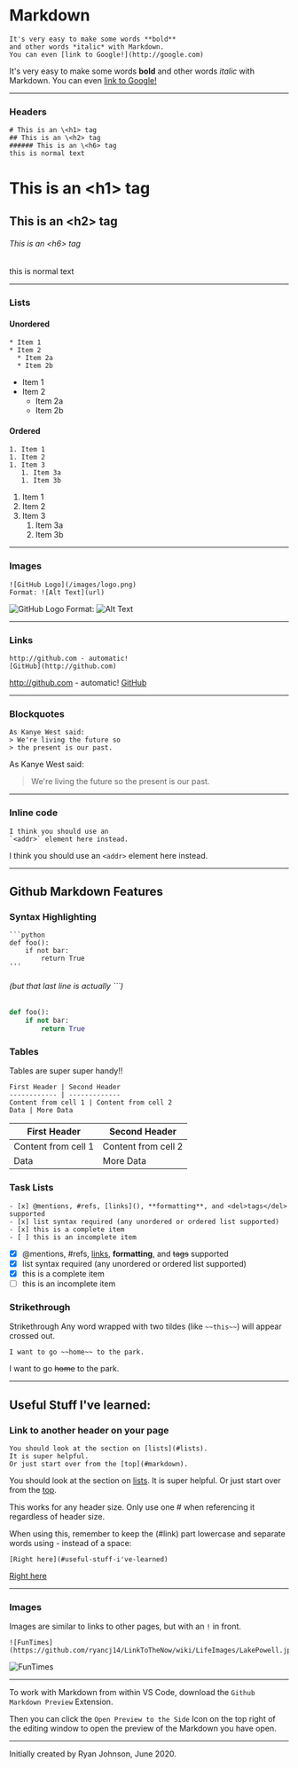 # Markdown

```
It's very easy to make some words **bold** 
and other words *italic* with Markdown. 
You can even [link to Google!](http://google.com)
```
It's very easy to make some words **bold** 
and other words *italic* with Markdown. 
You can even [link to Google!](http://google.com)

***

### Headers
```
# This is an \<h1> tag
## This is an \<h2> tag
###### This is an \<h6> tag
this is normal text
```
# This is an \<h1> tag
## This is an \<h2> tag
###### This is an \<h6> tag
this is normal text

***

### Lists
#### Unordered
```
* Item 1
* Item 2
  * Item 2a
  * Item 2b
```
* Item 1
* Item 2
  * Item 2a
  * Item 2b
#### Ordered
```
1. Item 1
1. Item 2
1. Item 3
   1. Item 3a
   1. Item 3b
```
1. Item 1
1. Item 2
1. Item 3
   1. Item 3a
   1. Item 3b

***

### Images
```
![GitHub Logo](/images/logo.png)
Format: ![Alt Text](url)
```
![GitHub Logo](/images/logo.png)
Format: ![Alt Text](url)

***

### Links
```
http://github.com - automatic!
[GitHub](http://github.com)
```
http://github.com - automatic!
[GitHub](http://github.com)

***

### Blockquotes
```
As Kanye West said:
> We're living the future so
> the present is our past.
```
As Kanye West said:
> We're living the future so
> the present is our past.

***

### Inline code
```
I think you should use an
`<addr>` element here instead.
```
I think you should use an
`<addr>` element here instead.

***

## Github Markdown Features

### Syntax Highlighting

```
```python
def foo():
    if not bar:
        return True
'''
```
###### (but that last line is actually ```)
```python
def foo():
    if not bar:
        return True
```

### Tables
Tables are super super handy!!
```
First Header | Second Header
------------ | -------------
Content from cell 1 | Content from cell 2
Data | More Data
```
First Header | Second Header
------------ | -------------
Content from cell 1 | Content from cell 2
Data | More Data

### Task Lists
```
- [x] @mentions, #refs, [links](), **formatting**, and <del>tags</del> supported
- [x] list syntax required (any unordered or ordered list supported)
- [x] this is a complete item
- [ ] this is an incomplete item
```
- [x] @mentions, #refs, [links](), **formatting**, and <del>tags</del> supported
- [x] list syntax required (any unordered or ordered list supported)
- [x] this is a complete item
- [ ] this is an incomplete item

### Strikethrough
Strikethrough
Any word wrapped with two tildes (like `~~this~~`) will appear crossed out.
```
I want to go ~~home~~ to the park.
```
I want to go ~~home~~ to the park.

***

## Useful Stuff I've learned:

### Link to another header on your page
```
You should look at the section on [lists](#lists). 
It is super helpful. 
Or just start over from the [top](#markdown).
```
You should look at the section on [lists](#lists).
It is super helpful. 
Or just start over from the [top](#markdown).

This works for any header size. Only use one # when referencing it regardless of header size.

When using this, remember to keep the (#link) part lowercase and separate words using - instead of a space:

```
[Right here](#useful-stuff-i've-learned)
```
[Right here](#useful-stuff-i've-learned)

***

### Images
Images are similar to links to other pages, but with an `!` in front.

```
![FunTimes](https://github.com/ryancj14/LinkToTheNow/wiki/LifeImages/LakePowell.jpeg)
```
![FunTimes](https://github.com/ryancj14/LinkToTheNow/wiki/LifeImages/LakePowell.jpeg)

***

To work with Markdown from within VS Code, download the `Github Markdown Preview` Extension. 

Then you can click the `Open Preview to the Side` Icon on the top right of the editing window to open the preview of the Markdown you have open.

----------------------------------
Initially created by Ryan Johnson, June 2020.